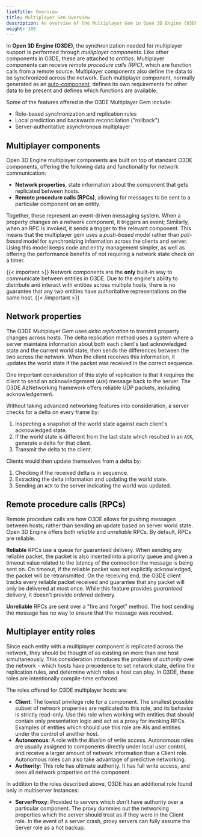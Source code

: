 ```yaml
---
linkTitle: Overview
title: Multiplayer Gem Overview
description: An overview of the Multiplayer Gem in Open 3D Engine (O3DE). Includes an introduction to multiplayer components, which provide network state synchronization.
weight: 100
---
```


In **Open 3D Engine (O3DE)**, the synchronization needed for multiplayer support is performed through *multiplayer components*. Like other components in O3DE, these are attached to *entities*. Multiplayer components can receive *remote procedure calls (RPC)*, which are function calls from a remote source. Multiplayer components also define the data to be synchronized across the network. Each multiplayer component, normally generated as an [auto-component](./autocomponents), defines its own requirements for other data to be present and defines which functions are available.

Some of the features offered in the O3DE Multiplayer Gem include:

* Role-based synchronization and replication rules
* Local prediction and backwards reconciliation ("rollback")
* Server-authoritative asynchronous multiplayer

## Multiplayer components

Open 3D Engine multiplayer components are built on top of standard O3DE components, offering the following data and functionality for network communication:

* **Network properties**, state information about the component that gets replicated between hosts.
* **Remote procedure calls (RPCs)**, allowing for messages to be sent to a particular component on an entity.

Together, these represent an event-driven messaging system. When a property changes on a network component, it triggers an event; Similarly, when an RPC is invoked, it sends a trigger to the relevant component. This means that the multiplayer gem uses a *push-based* model rather than *poll-based* model for synchronizing information across the clients and server. Using this model keeps code and entity management simpler, as well as offering the performance benefits of not requiring a network state check on a timer.

{{< important >}}
Network components are the **only** built-in way to communicate between entities in O3DE. Due to the engine's ability to distribute and interact with entities across multiple hosts, there is no guarantee that any two entities have authoritative representations on the same host.
{{< /important >}}

## Network properties

The O3DE Multiplayer Gem uses *delta replication* to transmit property changes across hosts. The delta replication method uses a system where a server maintains information about both each client's last acknowledged state and the current world state, then sends the differences between the two across the network. When the client receives this information, it updates the world state if the packet was received in the correct sequence.

One important consideration of this style of replication is that it requires the client to send an acknowledgement (`ACK`) message back to the server. The O3DE AzNetworking framework offers reliable UDP packets, including acknowledgement.

Without taking advanced networking features into consideration, a server checks for a delta on every frame by:

1. Inspecting a snapshot of the world state against each client's acknowledged state.
1. If the world state is different from the last state which resulted in an `ACK`, generate a delta for that client.
1. Transmit the delta to the client.

Clients would then update themselves from a delta by:

1. Checking if the received delta is in sequence.
1. Extracting the delta information and updating the world state.
1. Sending an `ACK` to the server indicating the world was updated.

## Remote procedure calls (RPCs)

Remote procedure calls are how O3DE allows for pushing messages between hosts, rather than sending an update based on server world state. Open 3D Engine offers both *reliable* and *unreliable* RPCs. By default, RPCs are reliable.

**Reliable** RPCs use a queue for guaranteed delivery. When sending any reliable packet, the packet is also inserted into a priority queue and given a timeout value related to the latency of the connection the message is being sent on. On timeout, if the reliable packet was not explicitly acknowledged, the packet will be retransmitted. On the receiving end, the O3DE client tracks every reliable packet received and guarantee that any packet will only be delivered at most once. While this feature provides *guaranteed* delivery, it doesn't provide *ordered* delivery.

**Unreliable** RPCs are sent over a "fire and forget" method. The host sending the message has no way to ensure that the message was received.

## Multiplayer entity roles

Since each entity with a multiplayer component is replicated across the network, they should be thought of as existing on more than one host simultaneously. This consideration introduces the problem of *authority* over the network - which hosts have precedence to set network state, define the replication rules, and determine which roles a host can play. In O3DE, these roles are intentionally compile-time enforced.

The roles offered for O3DE multiplayer hosts are:

* **Client**: The lowest privilege role for a component. The smallest possible subset of network properties are replicated to this role, and its behavior is strictly read-only. Use this role when working with entities that should contain only presentation logic and act as a proxy for invoking RPCs. Examples of entities which should use this role are AIs and entities under the control of another host.
* **Autonomous**: A role with the _illusion_ of write access. Autonomous roles are usually assigned to components directly under local user control, and receive a larger amount of network information than a Client role. Autonomous roles can also take advantage of predictive networking.
* **Authority**: This role has ultimate authority. It has full write access, and sees all network properties on the component.

In addition to the roles described above, O3DE has an additional role found only in multiserver instances:

* **ServerProxy**: Provided to servers which *don't* have authority over a particular component. The proxy dummies out the networking properties which the server should treat as if they were in the Client role. In the event of a server crash, proxy servers can fully assume the Server role as a hot backup.

